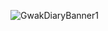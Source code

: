 ![GwakDiaryBanner1](https://user-images.githubusercontent.com/80827042/201256731-3d6d815c-d89d-430c-b1f7-4d7531f28a35.png)
